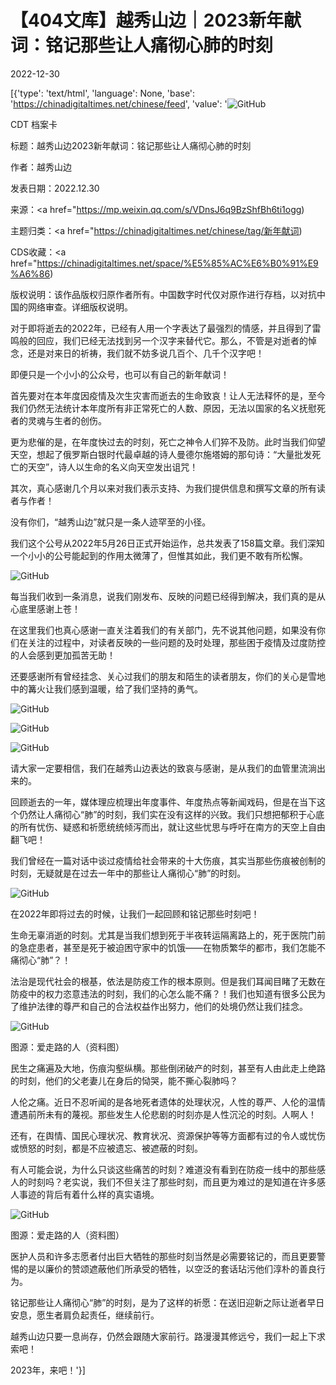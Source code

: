# 【404文库】越秀山边｜2023新年献词：铭记那些让人痛彻心肺的时刻

2022-12-30

[{'type': 'text/html', 'language': None, 'base': 'https://chinadigitaltimes.net/chinese/feed', 'value': '![GitHub](https://chinadigitaltimes.net/chinese/files/2022/12/82fdbcf4-768x512.jpg)

CDT 档案卡

标题：越秀山边2023新年献词：铭记那些让人痛彻心肺的时刻

作者：越秀山边

发表日期：2022.12.30

来源：<a href="https://mp.weixin.qq.com/s/VDnsJ6q9BzShfBh6ti1ogg)

主题归类：<a href="https://chinadigitaltimes.net/chinese/tag/新年献词)

CDS收藏：<a href="https://chinadigitaltimes.net/space/%E5%85%AC%E6%B0%91%E9%A6%86)

版权说明：该作品版权归原作者所有。中国数字时代仅对原作进行存档，以对抗中国的网络审查。详细版权说明。





对于即将逝去的2022年，已经有人用一个字表达了最强烈的情感，并且得到了雷鸣般的回应，我们已经无法找到另一个汉字来替代它。那么，不管是对逝者的悼念，还是对来日的祈祷，我们就不妨多说几百个、几千个汉字吧！

即便只是一个小小的公众号，也可以有自己的新年献词！

首先要对在本年度因疫情及次生灾害而逝去的生命致哀！让人无法释怀的是，至今我们仍然无法统计本年度所有非正常死亡的人数、原因，无法以国家的名义抚慰死者的灵魂与生者的创伤。

更为悲催的是，在年度快过去的时刻，死亡之神令人们猝不及防。此时当我们仰望天空，想起了俄罗斯白银时代最卓越的诗人曼德尔施塔姆的那句诗：“大量批发死亡的天空”，诗人以生命的名义向天空发出诅咒！

其次，真心感谢几个月以来对我们表示支持、为我们提供信息和撰写文章的所有读者与作者！

没有你们，“越秀山边”就只是一条人迹罕至的小径。

我们这个公号从2022年5月26日正式开始运作，总共发表了158篇文章。我们深知一个小小的公号能起到的作用太微薄了，但惟其如此，我们更不敢有所松懈。

![GitHub](https://chinadigitaltimes.net/chinese/files/2022/12/post-691427-63aeacc584001.png)

每当我们收到一条消息，说我们刚发布、反映的问题已经得到解决，我们真的是从心底里感谢上苍！

在这里我们也真心感谢一直关注着我们的有关部门，先不说其他问题，如果没有你们在关注的过程中，对读者反映的一些问题的及时处理，那些困于疫情及过度防控的人会感到更加孤苦无助！

还要感谢所有曾经挂念、关心过我们的朋友和陌生的读者朋友，你们的关心是雪地中的篝火让我们感到温暖，给了我们坚持的勇气。

![GitHub](https://chinadigitaltimes.net/chinese/files/2022/12/post-691427-63aeacc5893eb.png)

![GitHub](https://chinadigitaltimes.net/chinese/files/2022/12/post-691427-63aeacc58ec34.png)

![GitHub](https://chinadigitaltimes.net/chinese/files/2022/12/post-691427-63aeacc5946a2.png)

请大家一定要相信，我们在越秀山边表达的致哀与感谢，是从我们的血管里流淌出来的。

回顾逝去的一年，媒体理应梳理出年度事件、年度热点等新闻戏码，但是在当下这个仍然让人痛彻心“肺”的时刻，我们实在没有这样的兴致。我们只想把郁积于心底的所有忧伤、疑惑和祈愿统统倾泻而出，就让这些忧思与呼吁在南方的天空上自由翻飞吧！

我们曾经在一篇对话中谈过疫情给社会带来的十大伤痕，其实当那些伤痕被创制的时刻，无疑就是在过去一年中的那些让人痛彻心“肺”的时刻。

![GitHub](https://chinadigitaltimes.net/chinese/files/2022/12/post-691427-63aeacc59d7c9.png)

在2022年即将过去的时候，让我们一起回顾和铭记那些时刻吧！

生命无辜消逝的时刻。尤其是当我们想到死于半夜转运隔离路上的，死于医院门前的急症患者，甚至是死于被迫困守家中的饥饿——在物质繁华的都市，我们怎能不痛彻心“肺”？！

法治是现代社会的根基，依法是防疫工作的根本原则。但是我们耳闻目睹了无数在防疫中的权力恣意违法的时刻，我们的心怎么能不痛？！我们也知道有很多公民为了维护法律的尊严和自己的合法权益作出努力，他们的处境仍然让我们挂念。

![GitHub](https://chinadigitaltimes.net/chinese/files/2022/12/post-691427-63aeacc5a5b38.)

图源：爱走路的人（资料图）

民生之痛遍及大地，伤痕沟壑纵横。那些倒闭破产的时刻，甚至有人由此走上绝路的时刻，他们的父老妻儿在身后的恸哭，能不撕心裂肺吗？

人伦之痛。近日不忍听闻的是各地死者遗体的处理状况，人性的尊严、人伦的温情遭遇前所未有的蔑视。那些发生人伦悲剧的时刻亦是人性沉沦的时刻。人啊人！

还有，在舆情、国民心理状况、教育状况、资源保护等等方面都有过的令人或忧伤或愤怒的时刻，都是不应被遗忘、被遮蔽的时刻。

有人可能会说，为什么只谈这些痛苦的时刻？难道没有看到在防疫一线中的那些感人的时刻吗？老实说，我们不但关注了那些时刻，而且更为难过的是知道在许多感人事迹的背后有着什么样的真实语境。

![GitHub](https://chinadigitaltimes.net/chinese/files/2022/12/post-691427-63aeacc5b0f08.)

图源：爱走路的人（资料图）

医护人员和许多志愿者付出巨大牺牲的那些时刻当然是必需要铭记的，而且更要警惕的是以廉价的赞颂遮蔽他们所承受的牺牲，以空泛的套话玷污他们淳朴的善良行为。

铭记那些让人痛彻心“肺”的时刻，是为了这样的祈愿：在送旧迎新之际让逝者早日安息，愿生者肩负起责任，继续前行。

越秀山边只要一息尚存，仍然会跟随大家前行。路漫漫其修远兮，我们一起上下求索吧！

2023年，来吧！'}]